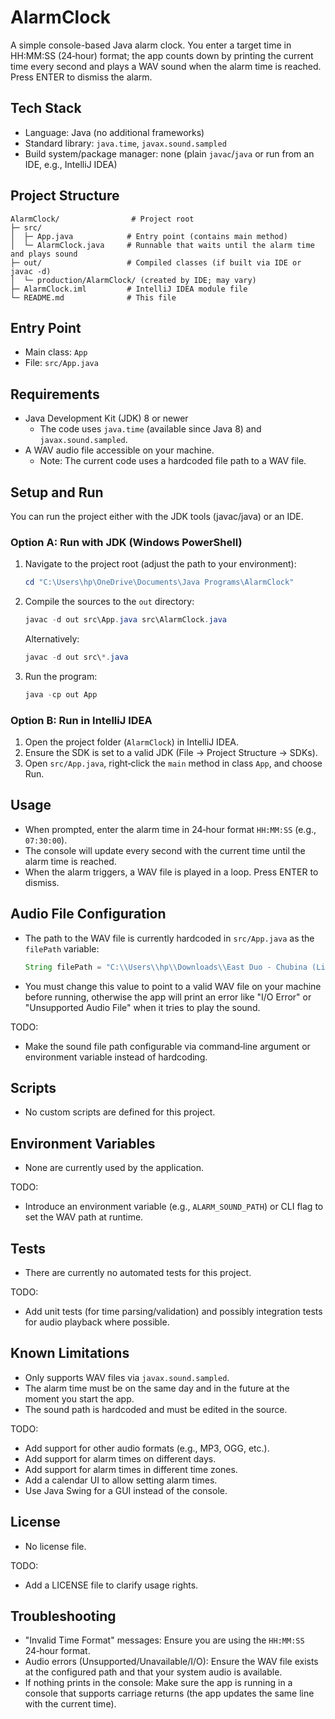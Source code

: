 # AlarmClock

A simple console-based Java alarm clock. You enter a target time in HH:MM:SS (24‑hour) format; the app counts down by printing the current time every second and plays a WAV sound when the alarm time is reached. Press ENTER to dismiss the alarm.

## Tech Stack
- Language: Java (no additional frameworks)
- Standard library: `java.time`, `javax.sound.sampled`
- Build system/package manager: none (plain `javac`/`java` or run from an IDE, e.g., IntelliJ IDEA)

## Project Structure
```
AlarmClock/                # Project root
├─ src/
│  ├─ App.java            # Entry point (contains main method)
│  └─ AlarmClock.java     # Runnable that waits until the alarm time and plays sound
├─ out/                   # Compiled classes (if built via IDE or javac -d)
│  └─ production/AlarmClock/ (created by IDE; may vary)
├─ AlarmClock.iml         # IntelliJ IDEA module file
└─ README.md              # This file
```

## Entry Point
- Main class: `App`
- File: `src/App.java`

## Requirements
- Java Development Kit (JDK) 8 or newer
  - The code uses `java.time` (available since Java 8) and `javax.sound.sampled`.
- A WAV audio file accessible on your machine.
  - Note: The current code uses a hardcoded file path to a WAV file.

## Setup and Run
You can run the project either with the JDK tools (javac/java) or an IDE.

### Option A: Run with JDK (Windows PowerShell)
1. Navigate to the project root (adjust the path to your environment):
   ```powershell
   cd "C:\Users\hp\OneDrive\Documents\Java Programs\AlarmClock"
   ```
2. Compile the sources to the `out` directory:
   ```powershell
   javac -d out src\App.java src\AlarmClock.java
   ```
   Alternatively:
   ```powershell
   javac -d out src\*.java
   ```
3. Run the program:
   ```powershell
   java -cp out App
   ```

### Option B: Run in IntelliJ IDEA
1. Open the project folder (`AlarmClock`) in IntelliJ IDEA.
2. Ensure the SDK is set to a valid JDK (File → Project Structure → SDKs).
3. Open `src/App.java`, right‑click the `main` method in class `App`, and choose Run.

## Usage
- When prompted, enter the alarm time in 24‑hour format `HH:MM:SS` (e.g., `07:30:00`).
- The console will update every second with the current time until the alarm time is reached.
- When the alarm triggers, a WAV file is played in a loop. Press ENTER to dismiss.

## Audio File Configuration
- The path to the WAV file is currently hardcoded in `src/App.java` as the `filePath` variable:
  ```java
  String filePath = "C:\\Users\\hp\\Downloads\\East Duo - Chubina (Live) - East Duo.wav";
  ```
- You must change this value to point to a valid WAV file on your machine before running, otherwise the app will print an error like "I/O Error" or "Unsupported Audio File" when it tries to play the sound.

TODO:
- Make the sound file path configurable via command‑line argument or environment variable instead of hardcoding.

## Scripts
- No custom scripts are defined for this project.

## Environment Variables
- None are currently used by the application.

TODO:
- Introduce an environment variable (e.g., `ALARM_SOUND_PATH`) or CLI flag to set the WAV path at runtime.

## Tests
- There are currently no automated tests for this project.

TODO:
- Add unit tests (for time parsing/validation) and possibly integration tests for audio playback where possible.

## Known Limitations
- Only supports WAV files via `javax.sound.sampled`.
- The alarm time must be on the same day and in the future at the moment you start the app.
- The sound path is hardcoded and must be edited in the source.

TODO:
- Add support for other audio formats (e.g., MP3, OGG, etc.).
- Add support for alarm times on different days.
- Add support for alarm times in different time zones.
- Add a calendar UI to allow setting alarm times.
- Use Java Swing for a GUI instead of the console.

## License
- No license file.

TODO:
- Add a LICENSE file to clarify usage rights.

## Troubleshooting
- "Invalid Time Format" messages: Ensure you are using the `HH:MM:SS` 24‑hour format.
- Audio errors (Unsupported/Unavailable/I/O): Ensure the WAV file exists at the configured path and that your system audio is available.
- If nothing prints in the console: Make sure the app is running in a console that supports carriage returns (the app updates the same line with the current time).
